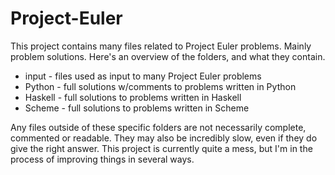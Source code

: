 # Project-Euler


This project contains many files related to Project Euler problems. Mainly problem solutions. Here's an overview of the folders, and what they contain.

 * input - files used as input to many Project Euler problems
 * Python - full solutions w/comments to problems written in Python
 * Haskell - full solutions to problems written in Haskell
 * Scheme - full solutions to problems written in Scheme

Any files outside of these specific folders are not necessarily complete, commented or readable. They may also be incredibly slow, even if they do give the right answer. This project is currently quite a mess, but I'm in the process of improving things in several ways.
